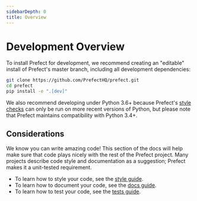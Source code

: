 ```yaml
---
sidebarDepth: 0
title: Overview
---
```



# Development Overview

To install Prefect for development, we recommend creating an "editable" install of Prefect's master branch, including all development dependencies:

```bash
git clone https://github.com/PrefectHQ/prefect.git
cd prefect
pip install -e ".[dev]"
```

We also recommend developing under Python 3.6+ because Prefect's [style checks](style.md) can only be run on more recent versions of Python, but please note that Prefect maintains compatibility with Python 3.4+.

## Considerations

We know you can write amazing code! This section of the docs will help make sure that code plays nicely with the rest of the Prefect project. Many projects describe code style and documentation as a suggestion; Prefect makes it a unit-tested requirement.

- To learn how to style your code, see the [style guide](style.md).
- To learn how to document your code, see the [docs guide](documentation.md).
- To learn how to test your code, see the [tests guide](tests.md).
